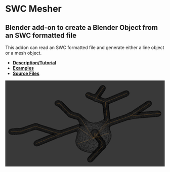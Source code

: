# SWC Mesher

## Blender add-on to create a Blender Object from an SWC formatted file

This addon can read an SWC formatted file and generate either a line object or a mesh object.

* **[Description/Tutorial](files/description)**
* **[Examples](files/examples)**
* **[Source Files](files/source)**

![Mesh](files/images/P40-DEV360_mesh_center.png?raw=true "Meshed Neuron")

